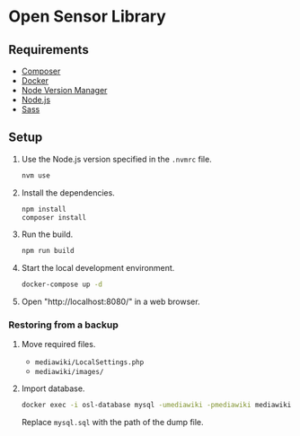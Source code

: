 # Open Sensor Library

## Requirements

- [Composer](https://getcomposer.org/)
- [Docker](https://www.docker.com/)
- [Node Version Manager](https://github.com/nvm-sh/nvm)
- [Node.js](https://nodejs.org/)
- [Sass](https://sass-lang.com/)

## Setup

1. Use the Node.js version specified in the `.nvmrc` file.

   ```sh
   nvm use
   ```

2. Install the dependencies.

   ```sh
   npm install
   composer install
   ```

3. Run the build.

   ```sh
   npm run build
   ```

4. Start the local development environment.

   ```sh
   docker-compose up -d
   ```

5. Open "http://localhost:8080/" in a web browser.

### Restoring from a backup

1. Move required files.

   - `mediawiki/LocalSettings.php`
   - `mediawiki/images/`

2. Import database.

   ```sh
   docker exec -i osl-database mysql -umediawiki -pmediawiki mediawiki < mysql.sql
   ```

   Replace `mysql.sql` with the path of the dump file.
